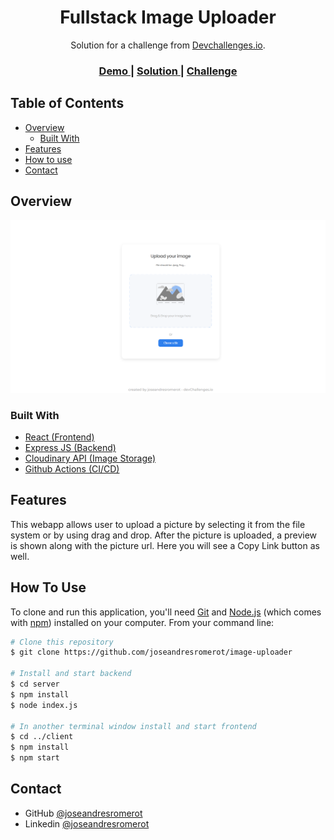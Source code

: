 <!-- Please update value in the {}  -->

<h1 align="center">Fullstack Image Uploader</h1>

<div align="center">
   Solution for a challenge from  <a href="http://devchallenges.io" target="_blank">Devchallenges.io</a>.
</div>

<div align="center">
  <h3>
    <a href="http://www.cachetitodev.xyz:81">
      Demo
    </a>
    <span> | </span>
    <a href="https://github.com/joseandresromerot/image-uploader">
      Solution
    </a>
    <span> | </span>
    <a href="https://devchallenges.io/challenges/O2iGT9yBd6xZBrOcVirx">
      Challenge
    </a>
  </h3>
</div>

<!-- TABLE OF CONTENTS -->

## Table of Contents

- [Overview](#overview)
  - [Built With](#built-with)
- [Features](#features)
- [How to use](#how-to-use)
- [Contact](#contact)

<!-- OVERVIEW -->

## Overview

![screenshot](https://github.com/joseandresromerot/image-uploader/blob/master/screenshot.png)

### Built With

<!-- This section should list any major frameworks that you built your project using. Here are a few examples.-->

- [React (Frontend)](https://reactjs.org/)
- [Express JS (Backend)](https://expressjs.com/)
- [Cloudinary API (Image Storage)](https://cloudinary.com/)
- [Github Actions (CI/CD)](https://github.com/features/actions)

## Features

<!-- List the features of your application or follow the template. Don't share the figma file here :) -->

This webapp allows user to upload a picture by selecting it from the file system or by using drag and drop. After the picture is uploaded, a preview is shown along with the picture url. Here you will see a Copy Link button as well.

## How To Use

<!-- Example: -->

To clone and run this application, you'll need [Git](https://git-scm.com) and [Node.js](https://nodejs.org/en/download/) (which comes with [npm](http://npmjs.com)) installed on your computer. From your command line:

```bash
# Clone this repository
$ git clone https://github.com/joseandresromerot/image-uploader

# Install and start backend
$ cd server
$ npm install
$ node index.js

# In another terminal window install and start frontend
$ cd ../client
$ npm install
$ npm start
```

## Contact

- GitHub [@joseandresromerot](https://github.com/joseandresromerot)
- Linkedin [@joseandresromerot](https://www.linkedin.com/in/joseandresromerot/)

